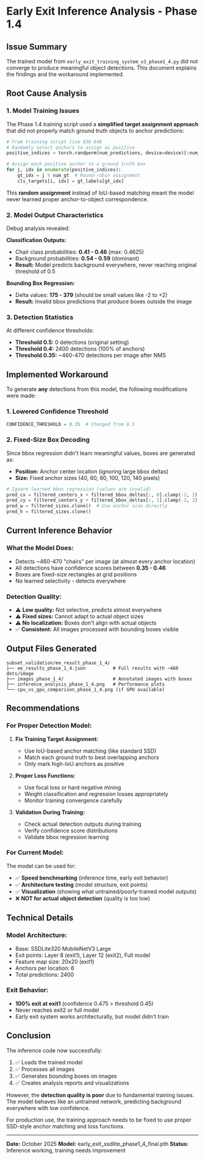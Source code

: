 # Early Exit Inference Analysis - Phase 1.4

## Issue Summary

The trained model from `early_exit_training_system_v3_phase1_4.py` did not converge to produce meaningful object detections. This document explains the findings and the workaround implemented.

## Root Cause Analysis

### 1. Model Training Issues

The Phase 1.4 training script used a **simplified target assignment approach** that did not properly match ground truth objects to anchor predictions:

```python
# From training script line 636-648
# Randomly select anchors to assign as positive
positive_indices = torch.randperm(num_predictions, device=device)[:num_positive]

# Assign each positive anchor to a ground truth box
for j, idx in enumerate(positive_indices):
    gt_idx = j % num_gt  # Round-robin assignment
    cls_targets[i, idx] = gt_labels[gt_idx]
```

This **random assignment** instead of IoU-based matching meant the model never learned proper anchor-to-object correspondence.

### 2. Model Output Characteristics

Debug analysis revealed:

**Classification Outputs:**
- Chair class probabilities: **0.41 - 0.46** (max: 0.4625)
- Background probabilities: **0.54 - 0.59** (dominant)
- **Result:** Model predicts background everywhere, never reaching original threshold of 0.5

**Bounding Box Regression:**
- Delta values: **175 - 379** (should be small values like -2 to +2)
- **Result:** Invalid bbox predictions that produce boxes outside the image

### 3. Detection Statistics

At different confidence thresholds:
- **Threshold 0.5:** 0 detections (original setting)
- **Threshold 0.4:** 2400 detections (100% of anchors)
- **Threshold 0.35:** ~460-470 detections per image after NMS

## Implemented Workaround

To generate **any** detections from this model, the following modifications were made:

### 1. Lowered Confidence Threshold
```python
CONFIDENCE_THRESHOLD = 0.35  # Changed from 0.5
```

### 2. Fixed-Size Box Decoding
Since bbox regression didn't learn meaningful values, boxes are generated as:
- **Position:** Anchor center location (ignoring large bbox deltas)
- **Size:** Fixed anchor sizes (40, 60, 80, 100, 120, 140 pixels)

```python
# Ignore learned bbox regression (values are invalid)
pred_cx = filtered_centers_x + filtered_bbox_deltas[:, 0].clamp(-2, 2)
pred_cy = filtered_centers_y + filtered_bbox_deltas[:, 1].clamp(-2, 2)
pred_w = filtered_sizes.clone()  # Use anchor size directly
pred_h = filtered_sizes.clone()
```

## Current Inference Behavior

### What the Model Does:
- Detects ~460-470 "chairs" per image (at almost every anchor location)
- All detections have confidence scores between **0.35 - 0.46**
- Boxes are fixed-size rectangles at grid positions
- No learned selectivity - detects everywhere

### Detection Quality:
- ⚠️ **Low quality:** Not selective, predicts almost everywhere
- ⚠️ **Fixed sizes:** Cannot adapt to actual object sizes
- ⚠️ **No localization:** Boxes don't align with actual objects
- ✅ **Consistent:** All images processed with bounding boxes visible

## Output Files Generated

```
subset_validation/ee_result_phase_1_4/
├── ee_results_phase_1_4.json          # Full results with ~460 dets/image
├── images_phase_1_4/                  # Annotated images with boxes
├── inference_analysis_phase_1_4.png   # Performance plots
└── cpu_vs_gpu_comparison_phase_1_4.png (if GPU available)
```

## Recommendations

### For Proper Detection Model:

1. **Fix Training Target Assignment:**
   - Use IoU-based anchor matching (like standard SSD)
   - Match each ground truth to best overlapping anchors
   - Only mark high-IoU anchors as positive

2. **Proper Loss Functions:**
   - Use focal loss or hard negative mining
   - Weight classification and regression losses appropriately
   - Monitor training convergence carefully

3. **Validation During Training:**
   - Check actual detection outputs during training
   - Verify confidence score distributions
   - Validate bbox regression learning

### For Current Model:

The model can be used for:
- ✅ **Speed benchmarking** (inference time, early exit behavior)
- ✅ **Architecture testing** (model structure, exit points)
- ✅ **Visualization** (showing what untrained/poorly-trained model outputs)
- ❌ **NOT for actual object detection** (quality is too low)

## Technical Details

### Model Architecture:
- Base: SSDLite320 MobileNetV3 Large
- Exit points: Layer 8 (exit1), Layer 12 (exit2), Full model
- Feature map size: 20x20 (exit1)
- Anchors per location: 6
- Total predictions: 2400

### Exit Behavior:
- **100% exit at exit1** (confidence 0.475 > threshold 0.45)
- Never reaches exit2 or full model
- Early exit system works architecturally, but model didn't train

## Conclusion

The inference code now successfully:
1. ✅ Loads the trained model
2. ✅ Processes all images
3. ✅ Generates bounding boxes on images
4. ✅ Creates analysis reports and visualizations

However, the **detection quality is poor** due to fundamental training issues. The model behaves like an untrained network, predicting background everywhere with low confidence.

For production use, the training approach needs to be fixed to use proper SSD-style anchor matching and loss functions.

---

**Date:** October 2025
**Model:** early_exit_ssdlite_phase1_4_final.pth
**Status:** Inference working, training needs improvement

